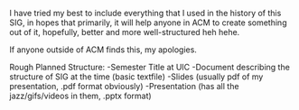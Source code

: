 I have tried my best to include everything that I used in the history of this SIG, in hopes that primarily, it will help anyone in ACM to create something out of it, hopefully, better and more well-structured heh hehe.

If anyone outside of ACM finds this, my apologies.

Rough Planned Structure:
-Semester Title at UIC
      -Document describing the structure of SIG at the time (basic textfile)
      -Slides (usually pdf of my presentation, .pdf format obviously)
      -Presentation (has all the jazz/gifs/videos in them, .pptx format)
  
